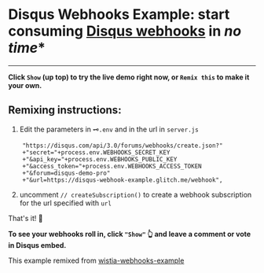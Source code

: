 Disqus Webhooks Example: start consuming [Disqus webhooks]() in _no time_*
======================================================================

---

**Click `Show` (up top) to try the live demo right now, or `Remix this` to make it your own.**

Remixing instructions:
----------------------

1. Edit the parameters in `🗝.env` and in the url in `server.js`

```
    "https://disqus.com/api/3.0/forums/webhooks/create.json?"
    +"secret="+process.env.WEBHOOKS_SECRET_KEY
    +"&api_key="+process.env.WEBHOOKS_PUBLIC_KEY
    +"&access_token="+process.env.WEBHOOKS_ACCESS_TOKEN
    +"&forum=disqus-demo-pro"
    +"&url=https://disqus-webhook-example.glitch.me/webhook",
```

2. uncomment `// createSubscription()` to create a webhook subscription for the url specified with `url`


That's it! 🎉

**To see your webhooks roll in, click `"Show"` 👆 and leave a comment or vote in Disqus embed.**

This example remixed from [wistia-webhooks-example](https://glitch.com/~wistia-webhooks-example)